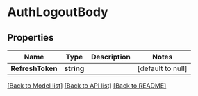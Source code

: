 # AuthLogoutBody

## Properties
Name | Type | Description | Notes
------------ | ------------- | ------------- | -------------
**RefreshToken** | **string** |  | [default to null]

[[Back to Model list]](../README.md#documentation-for-models) [[Back to API list]](../README.md#documentation-for-api-endpoints) [[Back to README]](../README.md)

